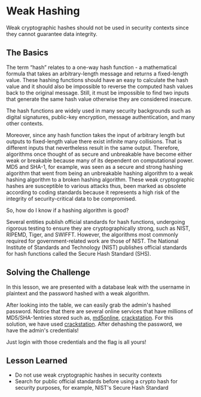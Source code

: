 # Weak Hashing 
Weak cryptographic hashes should not be used in security contexts since they cannot guarantee data integrity.

## The Basics
The term “hash” relates to a one-way hash function -  a mathematical formula that takes an arbitrary-length message and returns a fixed-length value. These hashing functions should have an easy to calculate the hash value and it should also be impossible to reverse the computed hash values back to the original message. Still, it must be impossible to find two inputs that generate the same hash value otherwise they are considered insecure.

The hash functions are widely used in many security backgrounds such as digital signatures, public-key encryption, message authentication, and many other contexts. 

Moreover, since any hash function takes the input of arbitrary length but outputs to fixed-length value there exist infinite many collisions. That is different inputs that nevertheless result in the same output. Therefore, algorithms once thought of as secure and unbreakable have become either weak or breakable because many of its dependent on computational power. MD5 and SHA-1, for example, was seen as a secure and strong hashing algorithm that went from being an unbreakable hashing algorithm to a weak hashing algorithm to a broken hashing algorithm. These weak cryptographic hashes are susceptible to various attacks thus, been marked as obsolete according to coding standards because it represents a high risk of the integrity of security-critical data to be compromised.

So, how do I know if a hashing algorithm is good?

Several entities publish official standards for hash functions, undergoing rigorous testing to ensure they are cryptographically strong, such as NIST, RIPEMD, Tiger, and SWIFFT. However, the algorithms most commonly required for government-related work are those of NIST. The National Institute of Standards and Technology (NIST) publishes official standards for hash functions called the Secure Hash Standard (SHS).

## Solving the Challenge
In this lesson, we are presented with a database leak with the username in plaintext and the password hashed with a weak algorithm.  

After looking into the table, we can easily grab the admin's hashed password. Notice that there are several online services that have millions of MD5/SHA-1entries stored such as,  [md5online](https://www.md5online.org/), [crackstation](https://crackstation.net/). For this solution, we have used [crackstation](https://crackstation.net/). After dehashing the password, we have the admin's credentials!

Just login with those credentials and the flag is all yours!

## Lesson Learned

* Do not use weak cryptographic hashes in security contexts
* Search for public official standards before using a crypto hash for security purposes, for example, NIST's Secure Hash Standard

